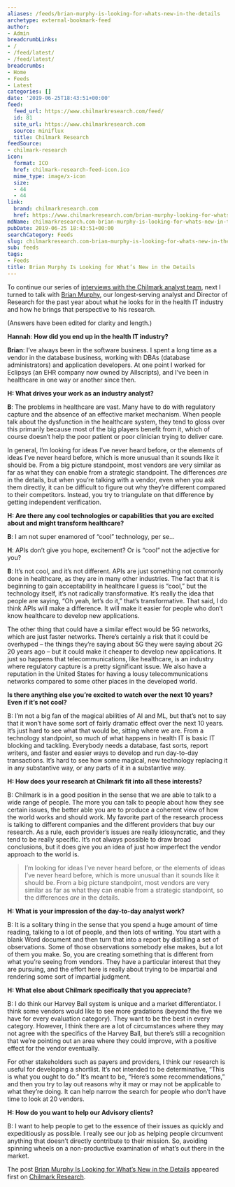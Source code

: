 ```yaml
---
aliases: /feeds/brian-murphy-is-looking-for-whats-new-in-the-details
archetype: external-bookmark-feed
author:
- Admin
breadcrumbLinks:
- /
- /feed/latest/
- /feed/latest/
breadcrumbs:
- Home
- Feeds
- Latest
categories: []
date: '2019-06-25T18:43:51+00:00'
feed:
  feed_url: https://www.chilmarkresearch.com/feed/
  id: 81
  site_url: https://www.chilmarkresearch.com
  source: miniflux
  title: Chilmark Research
feedSource:
- chilmark-research
icon:
  format: ICO
  href: chilmark-research-feed-icon.ico
  mime_type: image/x-icon
  size:
  - 44
  - 44
link:
  brand: chilmarkresearch.com
  href: https://www.chilmarkresearch.com/brian-murphy-looking-for-whats-new-in-details/
mdName: chilmarkresearch.com-brian-murphy-is-looking-for-whats-new-in-the-details
pubDate: 2019-06-25 18:43:51+00:00
searchCategory: Feeds
slug: chilmarkresearch.com-brian-murphy-is-looking-for-whats-new-in-the-details
sub: feeds
tags:
- Feeds
title: Brian Murphy Is Looking for What’s New in the Details
---
```


<p><img src="https://www.chilmarkresearch.com/wp-content/uploads/2019/06/brian_murphy-300x300.jpg" alt="" loading="lazy"/>To continue our series of <a href="https://www.chilmarkresearch.com/tag/team/" rel="noopener noreferrer" target="_blank" referrerpolicy="no-referrer">interviews with the Chilmark analyst team</a>, next I turned to talk with <a href="https://www.chilmarkresearch.com/profile?user_id=7" rel="noopener noreferrer" target="_blank" referrerpolicy="no-referrer">Brian Murphy</a>, our longest-serving analyst and Director of Research for the past year about what he looks for in the health IT industry and how he brings that perspective to his research.</p>
<p>(Answers have been edited for clarity and length.)</p>
<p><strong>Hannah</strong>: <strong>How did you end up in the health IT industry?</strong></p>
<p><strong>Brian</strong>: I’ve always been in the software business. I spent a long time as a vendor in the database business, working with DBAs (database administrators) and application developers. At one point I worked for Eclipsys (an EHR company now owned by Allscripts), and I’ve been in healthcare in one way or another since then.</p>
<p><strong>H: What drives your work as an industry analyst?</strong></p>
<p><strong>B</strong>: The problems in healthcare are vast. Many have to do with regulatory capture and the absence of an effective market mechanism. When people talk about the dysfunction in the healthcare system, they tend to gloss over this primarily because most of the big players benefit from it, which of course doesn’t help the poor patient or poor clinician trying to deliver care.</p>
<p>In general, I’m looking for ideas I’ve never heard before, or the elements of ideas I’ve never heard before, which is more unusual than it sounds like it should be. From a big picture standpoint, most vendors are very similar as far as what they can enable from a strategic standpoint. The differences <em>are</em> in the details, but when you’re talking with a vendor, even when you ask them directly, it can be difficult to figure out why they’re different compared to their competitors. Instead, you try to triangulate on that difference by getting independent verification.</p>
<p><strong>H: Are there any cool technologies or capabilities that you are excited about and might transform healthcare?</strong></p>
<p><strong>B</strong>: I am not super enamored of “cool” technology, per se…</p>
<p><strong>H</strong>: APIs don’t give you hope, excitement? Or is “cool” not the adjective for you?</p>
<p><strong>B</strong>: It’s not cool, and it’s not different. APIs are just something not commonly done in healthcare, as they are in many other industries. The fact that it is beginning to gain acceptability in healthcare I guess is “cool,” but the technology itself, it’s not radically transformative. It’s really the idea that people are saying, “Oh yeah, let’s do it,” that’s transformative. That said, I do think APIs will make a difference. It will make it easier for people who don’t know healthcare to develop new applications.</p>
<p>The other thing that could have a similar effect would be 5G networks, which are just faster networks. There’s certainly a risk that it could be overhyped – the things they’re saying about 5G they were saying about 2G 20 years ago – but it could make it cheaper to develop new applications. It just so happens that telecommunications, like healthcare, is an industry where regulatory capture is a pretty significant issue. We also have a reputation in the United States for having a lousy telecommunications networks compared to some other places in the developed world.</p>
<p><strong>Is there anything else you’re excited to watch over the next 10 years? Even if it’s not cool?</strong></p>
<p>B: I’m not a big fan of the magical abilities of AI and ML, but that’s not to say that it won’t have some sort of fairly dramatic effect over the next 10 years. It’s just hard to see what that would be, sitting where we are. From a technology standpoint, so much of what happens in health IT is basic IT blocking and tackling. Everybody needs a database, fast sorts, report writers, and faster and easier ways to develop and run day-to-day transactions. It’s hard to see how some magical, new technology replacing it in any substantive way, or any parts of it in a substantive way.</p>
<p><strong>H: How does your research at Chilmark fit into all these interests?</strong></p>
<p>B: Chilmark is in a good position in the sense that we are able to talk to a wide range of people. The more you can talk to people about how they see certain issues, the better able you are to produce a coherent view of how the world works and should work. My favorite part of the research process is talking to different companies and the different providers that buy our research. As a rule, each provider’s issues are really idiosyncratic, and they tend to be really specific. It’s not always possible to draw broad conclusions, but it does give you an idea of just how imperfect the vendor approach to the world is.</p>
<blockquote><p>I’m looking for ideas I’ve never heard before, or the elements of ideas I’ve never heard before, which is more unusual than it sounds like it should be. From a big picture standpoint, most vendors are very similar as far as what they can enable from a strategic standpoint, so the differences <em>are</em> in the details.</p></blockquote>
<p><strong>H: What is your impression of the day-to-day analyst work?</strong></p>
<p>B: It is a solitary thing in the sense that you spend a huge amount of time reading, talking to a lot of people, and then lots of writing. You start with a blank Word document and then turn that into a report by distilling a set of observations. Some of those observations somebody else makes, but a lot of them you make. So, you are creating something that is different from what you’re seeing from vendors. They have a particular interest that they are pursuing, and the effort here is really about trying to be impartial and rendering some sort of impartial judgment.</p>
<p><strong>H: What else about Chilmark specifically that you appreciate?</strong></p>
<p>B: I do think our Harvey Ball system is unique and a market differentiator. I think some vendors would like to see more gradations (beyond the five we have for every evaluation category). They want to be the best in every category. However, I think there are a lot of circumstances where they may not agree with the specifics of the Harvey Ball, but there’s still a recognition that we’re pointing out an area where they could improve, with a positive effect for the vendor eventually.</p>
<p>For other stakeholders such as payers and providers, I think our research is useful for developing a shortlist. It’s not intended to be determinative, “This is what you ought to do.” It’s meant to be, “Here’s some recommendations,” and then you try to lay out reasons why it may or may not be applicable to what they’re doing. It can help narrow the search for people who don’t have time to look at 20 vendors.</p>
<p><strong>H: How do you want to help our Advisory clients?</strong></p>
<p>B: I want to help people to get to the essence of their issues as quickly and expeditiously as possible. I really see our job as helping people circumvent anything that doesn’t directly contribute to their mission. So, avoiding spinning wheels on a non-productive examination of what’s out there in the market.</p>
<p>The post <a href="https://www.chilmarkresearch.com/brian-murphy-looking-for-whats-new-in-details/" rel="noopener noreferrer" target="_blank" referrerpolicy="no-referrer">Brian Murphy Is Looking for What’s New in the Details</a> appeared first on <a href="https://www.chilmarkresearch.com" rel="noopener noreferrer" target="_blank" referrerpolicy="no-referrer">Chilmark Research</a>.</p>